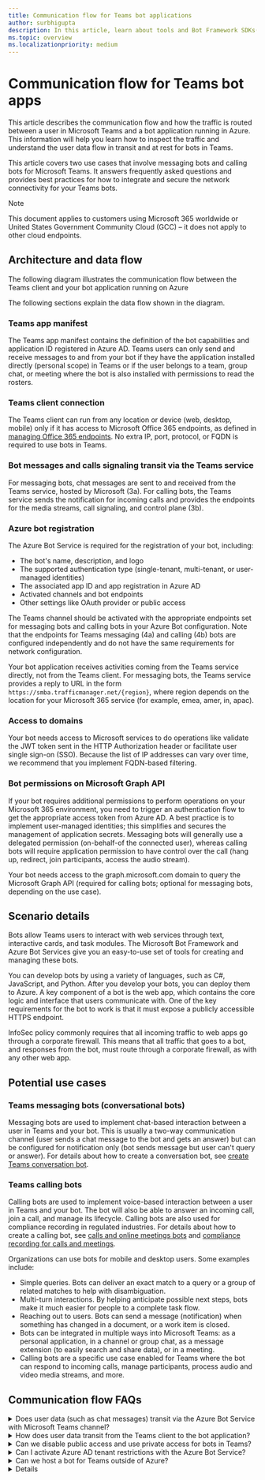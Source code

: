 ```yaml
---
title: Communication flow for Teams bot applications
author: surbhigupta
description: In this article, learn about tools and Bot Framework SDKs(C#, Python, Java, JavaScript) for Microsoft Teams bots and its advantages and disadvantages.
ms.topic: overview
ms.localizationpriority: medium
---
```


# Communication flow for Teams bot apps

This article describes the communication flow and how the traffic is routed between a user in Microsoft Teams and a bot application running in Azure. This information will help you learn how to inspect the traffic and understand the user data flow in transit and at rest for bots in Teams.

This article covers two use cases that involve messaging bots and calling bots for Microsoft Teams. It answers frequently asked questions and provides best practices for how to integrate and secure the network connectivity for your Teams bots.

> [!NOTE]
> This document applies to customers using Microsoft 365 worldwide or United States Government Community Cloud (GCC) – it does not apply to other cloud endpoints.

## Architecture and data flow

The following diagram illustrates the communication flow between the Teams client and your bot application running on Azure

The following sections explain the data flow shown in the diagram.

### Teams app manifest

The Teams app manifest contains the definition of the bot capabilities and application ID registered in Azure AD. Teams users can only send and receive messages to and from your bot if they have the application installed directly (personal scope) in Teams or if the user belongs to a team, group chat, or meeting where the bot is also installed with permissions to read the rosters.

### Teams client connection

The Teams client can run from any location or device (web, desktop, mobile) only if it has access to Microsoft Office 365 endpoints, as defined in [managing Office 365 endpoints](/microsoft-365/enterprise/managing-office-365-endpoints). No extra IP, port, protocol, or FQDN is required to use bots in Teams.

### Bot messages and calls signaling transit via the Teams service

For messaging bots, chat messages are sent to and received from the Teams service, hosted by Microsoft (3a).
For calling bots, the Teams service sends the notification for incoming calls and provides the endpoints for the media streams, call signaling, and control plane (3b).

### Azure bot registration

The Azure Bot Service is required for the registration of your bot, including:

* The bot's name, description, and logo
* The supported authentication type (single-tenant, multi-tenant, or user-managed identities)
* The associated app ID and app registration in Azure AD
* Activated channels and bot endpoints
* Other settings like OAuth provider or public access  

The Teams channel should be activated with the appropriate endpoints set for messaging bots and calling bots in your Azure Bot configuration. Note that the endpoints for Teams messaging (4a) and calling (4b) bots are configured independently and do not have the same requirements for network configuration.

Your bot application receives activities coming from the Teams service directly, not from the Teams client. For messaging bots, the Teams service provides a reply to URL in the form `https://smba.trafficmanager.net/{region}`, where region depends on the location for your Microsoft 365 service (for example, emea, amer, in, apac).

### Access to domains

Your bot needs access to Microsoft services to do operations like validate the JWT token sent in the HTTP Authorization header or facilitate user single sign-on (SSO). Because the list of IP addresses can vary over time, we recommend that you implement FQDN-based filtering.

### Bot permissions on Microsoft Graph API

If your bot requires additional permissions to perform operations on your Microsoft 365 environment, you need to trigger an authentication flow to get the appropriate access token from Azure AD. A best practice is to implement user-managed identities; this simplifies and secures the management of application secrets. Messaging bots will generally use a delegated permission (on-behalf-of the connected user), whereas calling bots will require application permission to have control over the call (hang up, redirect, join participants, access the audio stream).

Your bot needs access to the graph.microsoft.com domain to query the Microsoft Graph API (required for calling bots; optional for messaging bots, depending on the use case).

## Scenario details

Bots allow Teams users to interact with web services through text, interactive cards, and task modules. The Microsoft Bot Framework and Azure Bot Services give you an easy-to-use set of tools for creating and managing these bots.

You can develop bots by using a variety of languages, such as C#, JavaScript, and Python. After you develop your bots, you can deploy them to Azure. A key component of a bot is the web app, which contains the core logic and interface that users communicate with. One of the key requirements for the bot to work is that it must expose a publicly accessible HTTPS endpoint.

InfoSec policy commonly requires that all incoming traffic to web apps go through a corporate firewall. This means that all traffic that goes to a bot, and responses from the bot, must route through a corporate firewall, as with any other web app.

## Potential use cases

### Teams messaging bots (conversational bots)

Messaging bots are used to implement chat-based interaction between a user in Teams and your bot. This is usually a two-way communication channel (user sends a chat message to the bot and gets an answer) but can be configured for notification only (bot sends message but user can't query or answer). For details about how to create a conversation bot, see [create Teams conversation bot](../sbs-teams-conversation-bot.yml).

### Teams calling bots

Calling bots are used to implement voice-based interaction between a user in Teams and your bot. The bot will also be able to answer an incoming call, join a call, and manage its lifecycle. Calling bots are also used for compliance recording in regulated industries. For details about how to create a calling bot, see [calls and online meetings bots](calls-and-meetings/calls-meetings-bots-overview.md) and [compliance recording for calls and meetings](/MicrosoftTeams/teams-recording-policy).

Organizations can use bots for mobile and desktop users. Some examples include:

* Simple queries. Bots can deliver an exact match to a query or a group of related matches to help with disambiguation.
* Multi-turn interactions. By helping anticipate possible next steps, bots make it much easier for people to a complete task flow.
* Reaching out to users. Bots can send a message (notification) when something has changed in a document, or a work item is closed.
* Bots can be integrated in multiple ways into Microsoft Teams: as a personal application, in a channel or group chat, as a message extension (to easily search and share data), or in a meeting.
* Calling bots are a specific use case enabled for Teams where the bot can respond to incoming calls, manage participants, process audio and video media streams, and more.

## Communication flow FAQs

<details>
<summary>Does user data (such as chat messages) transit via the Azure Bot Service with Microsoft Teams channel? </summary>

No. No user data transits via the Azure Bot Service for the Teams channel (both for the messaging and calling endpoints). For first-party channels such as Teams, Outlook, Skype, Search (Preview), and Direct Line Speech, user data goes directly to the Microsoft service endpoint and does not transit via the Azure Bot Service.
<br>
&nbsp;
</details>
<details>
<summary>How does user data transit from the Teams client to the bot application?</summary>

For first-party channels such as Teams, user data transits via the Microsoft 365 location that you configured during the provisioning of your services. For details, see [where your Microsoft 365 customer data is stored](/microsoft-365/enterprise/o365-data-locations).
<br>
&nbsp;
</details>
<details>
<summary>Can we disable public access and use private access for bots in Teams?</summary>

No. Teams is SaaS (software as a service) and only provides public endpoints that Teams clients need to join. Disabling public access is only supported in combination with [Direct Line App Service extension](/azure/bot-service/dl-network-isolation-concept) and is not supported for Teams.
<br>
&nbsp;
</details>
<details>
<summary>Can I activate Azure AD tenant restrictions with the Azure Bot Service?</summary>

Yes. With tenant restrictions, organizations can specify the list of tenants that users on their network can access. Azure AD then only grants access to these permitted tenants - all other tenants are blocked, even the ones that your users may be guest members of. For details, see [restrict access to a tenant](/azure/active-directory/manage-apps/tenant-restrictions).

For your bot application, and bot users, to be able to authenticate on the Azure Bot Service, your proxy server needs to add the following tenants to the allow list:

* botframework.com if the Azure Bot Service is configured for multi-tenant.
* Your own company tenant (for example, contoso.com) if Azure Bot Service is configured for single-tenant.

<br>
&nbsp;
</details>
<details>
<summary>Can we host a bot for Teams outside of Azure?</summary>
It depends on the scenario, as follows:

* Messaging bots can be hosted on any infrastructure if all required FQDN, IP addresses and ports (in and out) are on the allow list.
* Calling bots can only be hosted on Microsoft Azure and specific services. For details, see [requirements and considerations for application-hosted media bots](calls-and-meetings/requirements-considerations-application-hosted-media-bots.md).
<br>
&nbsp;

</details>
<details>
